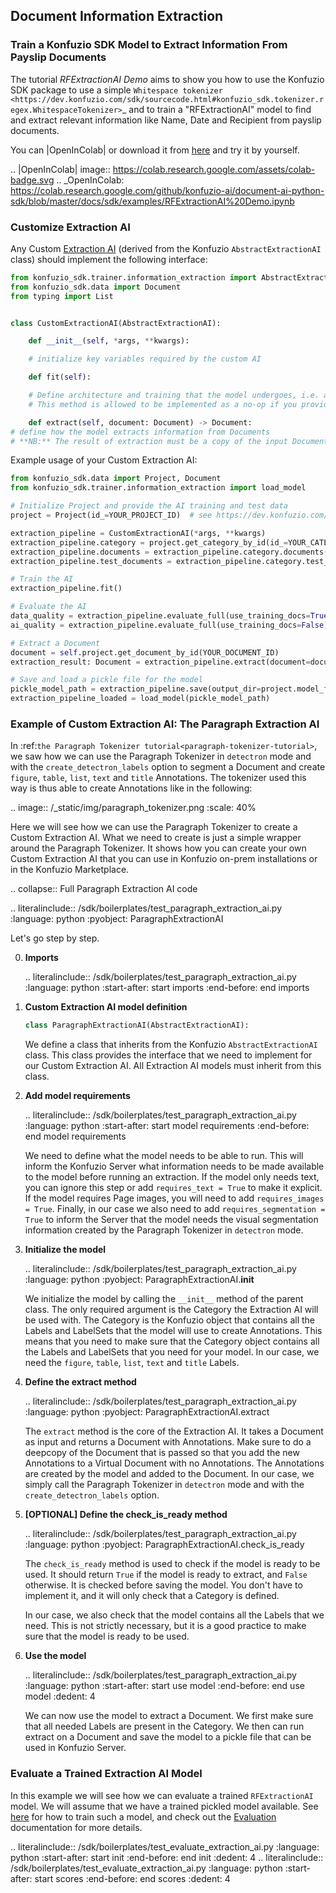 ## Document Information Extraction

### Train a Konfuzio SDK Model to Extract Information From Payslip Documents

The tutorial *RFExtractionAI Demo* aims to show you how to use the Konfuzio SDK package to use a simple `Whitespace
tokenizer <https://dev.konfuzio.com/sdk/sourcecode.html#konfuzio_sdk.tokenizer.regex.WhitespaceTokenizer>`_ and to
train a "RFExtractionAI" model to find and extract relevant information like Name, Date and Recipient
from payslip documents.

You can |OpenInColab| or download it from [here](https://github.com/konfuzio-ai/document-ai-python-sdk/blob/master/docs/sdk/examples/RFExtractionAI%20Demo.ipynb)
and try it by yourself.

.. |OpenInColab| image:: https://colab.research.google.com/assets/colab-badge.svg
.. _OpenInColab: https://colab.research.google.com/github/konfuzio-ai/document-ai-python-sdk/blob/master/docs/sdk/examples/RFExtractionAI%20Demo.ipynb

### Customize Extraction AI

Any Custom [Extraction AI](sourcecode.html#extraction-ai) (derived from the Konfuzio `AbstractExtractionAI` class) should implement 
the following interface:

```python
from konfuzio_sdk.trainer.information_extraction import AbstractExtractionAI
from konfuzio_sdk.data import Document
from typing import List


class CustomExtractionAI(AbstractExtractionAI):

    def __init__(self, *args, **kwargs):

    # initialize key variables required by the custom AI

    def fit(self):

    # Define architecture and training that the model undergoes, i.e. a NN architecture or a custom hardcoded logic
    # This method is allowed to be implemented as a no-op if you provide the trained model in other ways

    def extract(self, document: Document) -> Document:
# define how the model extracts information from Documents
# **NB:** The result of extraction must be a copy of the input Document with added Annotations attribute `Document._annotations`
```

Example usage of your Custom Extraction AI:
```python
from konfuzio_sdk.data import Project, Document
from konfuzio_sdk.trainer.information_extraction import load_model

# Initialize Project and provide the AI training and test data
project = Project(id_=YOUR_PROJECT_ID)  # see https://dev.konfuzio.com/sdk/get_started.html#example-usage

extraction_pipeline = CustomExtractionAI(*args, **kwargs)
extraction_pipeline.category = project.get_category_by_id(id_=YOUR_CATEGORY_ID)
extraction_pipeline.documents = extraction_pipeline.category.documents()
extraction_pipeline.test_documents = extraction_pipeline.category.test_documents()

# Train the AI
extraction_pipeline.fit()

# Evaluate the AI
data_quality = extraction_pipeline.evaluate_full(use_training_docs=True)
ai_quality = extraction_pipeline.evaluate_full(use_training_docs=False)

# Extract a Document
document = self.project.get_document_by_id(YOUR_DOCUMENT_ID)
extraction_result: Document = extraction_pipeline.extract(document=document)

# Save and load a pickle file for the model
pickle_model_path = extraction_pipeline.save(output_dir=project.model_folder, include_konfuzio=True)
extraction_pipeline_loaded = load_model(pickle_model_path)
```

### Example of Custom Extraction AI: The Paragraph Extraction AI

In :ref:`the Paragraph Tokenizer tutorial<paragraph-tokenizer-tutorial>`, we saw how we can use the Paragraph Tokenizer 
in `detectron` mode and with the `create_detectron_labels` option to segment a Document and create `figure`, `table`, 
`list`, `text` and `title` Annotations. The tokenizer used this way is thus able to create Annotations like in the 
following:

.. image:: /_static/img/paragraph_tokenizer.png
  :scale: 40%

Here we will see how we can use the Paragraph Tokenizer to create a Custom Extraction AI. What we need to create is 
just a simple wrapper around the Paragraph Tokenizer. It shows how you can create your own Custom Extraction AI that 
you can use in Konfuzio on-prem installations or in the Konfuzio Marketplace.

.. collapse:: Full Paragraph Extraction AI code

   .. literalinclude:: /sdk/boilerplates/test_paragraph_extraction_ai.py
      :language: python
      :pyobject: ParagraphExtractionAI

Let's go step by step.

0. **Imports**

   .. literalinclude:: /sdk/boilerplates/test_paragraph_extraction_ai.py
      :language: python
      :start-after: start imports
      :end-before: end imports

1. **Custom Extraction AI model definition**

   ```python
   class ParagraphExtractionAI(AbstractExtractionAI):
   ```

   We define a class that inherits from the Konfuzio `AbstractExtractionAI` class. This class provides the interface 
   that we need to implement for our Custom Extraction AI. All Extraction AI models must inherit from this class.

2. **Add model requirements**

   .. literalinclude:: /sdk/boilerplates/test_paragraph_extraction_ai.py
      :language: python
      :start-after: start model requirements
      :end-before: end model requirements

   We need to define what the model needs to be able to run. This will inform the Konfuzio Server what information needs 
   to be made available to the model before running an extraction. If the model only needs text, you can ignore this step
   or add `requires_text = True` to make it explicit. If the model requires Page images, you will need to add 
   `requires_images = True`. Finally, in our case we also need to add `requires_segmentation = True` to inform the Server 
   that the model needs the visual segmentation information created by the Paragraph Tokenizer in `detectron` mode.

3. **Initialize the model**

   .. literalinclude:: /sdk/boilerplates/test_paragraph_extraction_ai.py
      :language: python
      :pyobject: ParagraphExtractionAI.__init__
   
   We initialize the model by calling the `__init__` method of the parent class. The only required argument is the 
   Category the Extraction AI will be used with. The Category is the Konfuzio object that contains all the Labels 
   and LabelSets that the model will use to create Annotations. This means that you need to make sure that the Category 
   object contains all the Labels and LabelSets that you need for your model. In our case, we need the `figure`, `table`, 
   `list`, `text` and `title` Labels.


4. **Define the extract method**

   .. literalinclude:: /sdk/boilerplates/test_paragraph_extraction_ai.py
      :language: python
      :pyobject: ParagraphExtractionAI.extract

   The `extract` method is the core of the Extraction AI. It takes a Document as input and returns a Document with 
   Annotations. Make sure to do a deepcopy of the Document that is passed so that you add the new Annotations to a 
   Virtual Document with no Annotations. The Annotations are created by the model and added to the Document. In our 
   case, we simply call the Paragraph Tokenizer in `detectron` mode and with the `create_detectron_labels` option.

5. **[OPTIONAL] Define the check_is_ready method**

   .. literalinclude:: /sdk/boilerplates/test_paragraph_extraction_ai.py
      :language: python
      :pyobject: ParagraphExtractionAI.check_is_ready

   The `check_is_ready` method is used to check if the model is ready to be used. It should return `True` if the model 
   is ready to extract, and `False` otherwise. It is checked before saving the model. You don't have to implement it, 
   and it will only check that a Category is defined. 
   
   In our case, we also check that the model contains all the Labels that we need. This is not strictly necessary, but 
   it is a good practice to make sure that the model is ready to be used.

6. **Use the model**

   .. literalinclude:: /sdk/boilerplates/test_paragraph_extraction_ai.py
      :language: python
      :start-after: start use model
      :end-before: end use model
      :dedent: 4

   We can now use the model to extract a Document. We first make sure that all needed Labels are present in the Category.
   We then can run extract on a Document and save the model to a pickle file that can be used in Konfuzio Server.

### Evaluate a Trained Extraction AI Model

In this example we will see how we can evaluate a trained `RFExtractionAI` model. We will assume that we have a trained 
pickled model available. See [here](https://dev.konfuzio.com/sdk/examples/examples.html#train-a-konfuzio-sdk-model-to-extract-information-from-payslip-documents) 
for how to train such a model, and check out the [Evaluation](https://dev.konfuzio.com/sdk/sourcecode.html#ai-evaluation) 
documentation for more details.

.. literalinclude:: /sdk/boilerplates/test_evaluate_extraction_ai.py
   :language: python
   :start-after: start init
   :end-before: end init
   :dedent: 4
.. literalinclude:: /sdk/boilerplates/test_evaluate_extraction_ai.py
   :language: python
   :start-after: start scores
   :end-before: end scores
   :dedent: 4
